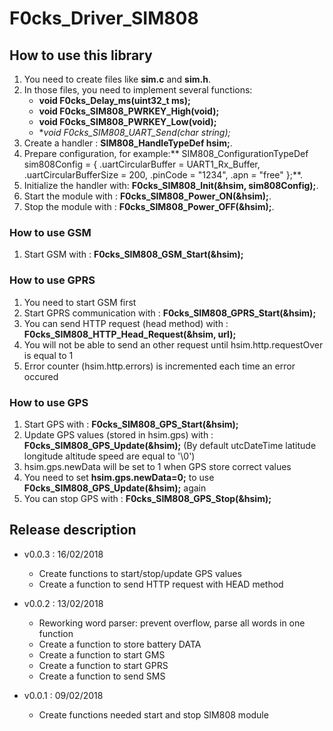 # F0cks_Driver_SIM808

## How to use this library

1. You need to create files like **sim.c** and **sim.h**.
2. In those files, you need to implement several functions:
	* **void F0cks_Delay_ms(uint32_t ms);**
	* **void F0cks_SIM808_PWRKEY_High(void);**
	* **void F0cks_SIM808_PWRKEY_Low(void);**
	* **void F0cks_SIM808_UART_Send(char *string);**
3. Create a handler : **SIM808_HandleTypeDef hsim;**.
4. Prepare configuration, for example:**
SIM808_ConfigurationTypeDef sim808Config = {
		.uartCircularBuffer     = UART1_Rx_Buffer,
		.uartCircularBufferSize = 200,
		.pinCode                = "1234",
		.apn                    = "free"
};**.
5. Initialize the handler with: **F0cks_SIM808_Init(&hsim, sim808Config);**.
6. Start the module with : **F0cks_SIM808_Power_ON(&hsim);**.
7. Stop the module with : **F0cks_SIM808_Power_OFF(&hsim);**.

### How to use GSM

1. Start GSM with : **F0cks_SIM808_GSM_Start(&hsim);**

### How to use GPRS

1. You need to start GSM first
2. Start GPRS communication with : **F0cks_SIM808_GPRS_Start(&hsim);**
3. You can send HTTP request (head method) with : **F0cks_SIM808_HTTP_Head_Request(&hsim, url);**
4. You will not be able to send an other request until hsim.http.requestOver is equal to 1
5. Error counter (hsim.http.errors) is incremented each time an error occured 

### How to use GPS

1. Start GPS with : **F0cks_SIM808_GPS_Start(&hsim);**
2. Update GPS values (stored in hsim.gps) with : **F0cks_SIM808_GPS_Update(&hsim);**
(By default utcDateTime latitude longitude altitude speed are equal to '\0')
3. hsim.gps.newData will be set to 1 when GPS store correct values
4. You need to set **hsim.gps.newData=0;** to use **F0cks_SIM808_GPS_Update(&hsim);** again
5. You can stop GPS with : **F0cks_SIM808_GPS_Stop(&hsim);**

## Release description

* v0.0.3 : 16/02/2018
	* Create functions to start/stop/update GPS values
	* Create a function to send HTTP request with HEAD method

* v0.0.2 : 13/02/2018
	* Reworking word parser: prevent overflow, parse all words in one function
	* Create a function to store battery DATA
	* Create a function to start GMS
	* Create a function to start GPRS
	* Create a function to send SMS

* v0.0.1 : 09/02/2018
	* Create functions needed start and stop SIM808 module